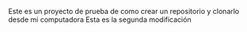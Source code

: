 Este es un proyecto de prueba de como crear un repositorio y
clonarlo desde mi computadora
Esta es la segunda modificación
